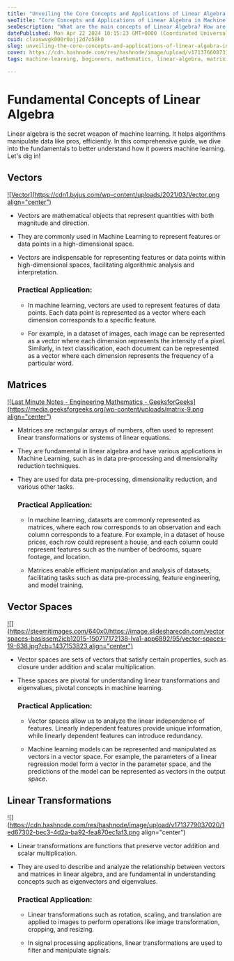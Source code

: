 ```yaml
---
title: "Unveiling the Core Concepts and Applications of Linear Algebra in Machine Learning"
seoTitle: "Core Concepts and Applications of Linear Algebra in Machine Learning"
seoDescription: "What are the main concepts of Linear Algebra? How are they used in Machine Learning? Let's learn about them in this brief blog post."
datePublished: Mon Apr 22 2024 10:15:23 GMT+0000 (Coordinated Universal Time)
cuid: clvaswvgk000r0ajj2d7o58k0
slug: unveiling-the-core-concepts-and-applications-of-linear-algebra-in-machine-learning
cover: https://cdn.hashnode.com/res/hashnode/image/upload/v1713766087314/ac1483d2-2275-4d36-914f-b561886e0859.png
tags: machine-learning, beginners, mathematics, linear-algebra, matrix, vector

---
```


# Fundamental Concepts of Linear Algebra

Linear algebra is the secret weapon of machine learning. It helps algorithms manipulate data like pros, efficiently. In this comprehensive guide, we dive into the fundamentals to better understand how it powers machine learning. Let's dig in!

## Vectors

[![Vector](https://cdn1.byjus.com/wp-content/uploads/2021/03/Vector.png align="center")](https://byjus.com/maths/types-of-vectors/)

* Vectors are mathematical objects that represent quantities with both magnitude and direction.
    
* They are commonly used in Machine Learning to represent features or data points in a high-dimensional space.
    
* Vectors are indispensable for representing features or data points within high-dimensional spaces, facilitating algorithmic analysis and interpretation.
    
    ### **Practical Application:**
    
    * In machine learning, vectors are used to represent features of data points. Each data point is represented as a vector where each dimension corresponds to a specific feature.
        
    * For example, in a dataset of images, each image can be represented as a vector where each dimension represents the intensity of a pixel. Similarly, in text classification, each document can be represented as a vector where each dimension represents the frequency of a particular word.
        

## Matrices

[![Last Minute Notes - Engineering Mathematics - GeeksforGeeks](https://media.geeksforgeeks.org/wp-content/uploads/matrix-9.png align="center")](https://www.geeksforgeeks.org/last-minute-notes-engineering-mathematics/)

* Matrices are rectangular arrays of numbers, often used to represent linear transformations or systems of linear equations.
    
* They are fundamental in linear algebra and have various applications in Machine Learning, such as in data pre-processing and dimensionality reduction techniques.
    
* They are used for data pre-processing, dimensionality reduction, and various other tasks.
    
    ### **Practical Application:**
    
    * In machine learning, datasets are commonly represented as matrices, where each row corresponds to an observation and each column corresponds to a feature. For example, in a dataset of house prices, each row could represent a house, and each column could represent features such as the number of bedrooms, square footage, and location.
        
    * Matrices enable efficient manipulation and analysis of datasets, facilitating tasks such as data pre-processing, feature engineering, and model training.
        

## Vector Spaces

[![](https://steemitimages.com/640x0/https://image.slidesharecdn.com/vectorspaces-basissem2icb12015-150717172138-lva1-app6892/95/vector-spaces-19-638.jpg?cb=1437153823 align="center")](https://steemit.com/mathematics/@drifter1/mathematics-linear-algebra-vector-spaces)

* Vector spaces are sets of vectors that satisfy certain properties, such as closure under addition and scalar multiplication.
    
* These spaces are pivotal for understanding linear transformations and eigenvalues, pivotal concepts in machine learning.
    
    ### **Practical Application:**
    
    * Vector spaces allow us to analyze the linear independence of features. Linearly independent features provide unique information, while linearly dependent features can introduce redundancy.
        
    * Machine learning models can be represented and manipulated as vectors in a vector space. For example, the parameters of a linear regression model form a vector in the parameter space, and the predictions of the model can be represented as vectors in the output space.
        

## Linear Transformations

![](https://cdn.hashnode.com/res/hashnode/image/upload/v1713779037020/1ed67302-bec3-4d2a-ba92-fea870ec1af3.png align="center")

* Linear transformations are functions that preserve vector addition and scalar multiplication.
    
* They are used to describe and analyze the relationship between vectors and matrices in linear algebra, and are fundamental in understanding concepts such as eigenvectors and eigenvalues.
    
    ### **Practical Application:**
    
    * Linear transformations such as rotation, scaling, and translation are applied to images to perform operations like image transformation, cropping, and resizing.
        
    * In signal processing applications, linear transformations are used to filter and manipulate signals.